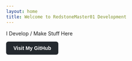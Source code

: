 ```yaml
---
layout: home
title: Welcome to RedstoneMaster01 Development
---
```


I Develop / Make Stuff Here







<div style="text-align: left;">
  <a href="https://github.com/RedstoneMaster011" target="_blank" style="
    display: inline-block;
    padding: 10px 20px;
    background-color: #24292e;
    color: white;
    text-decoration: none;
    border-radius: 6px;
    font-weight: bold;
    font-family: sans-serif;
  ">
    Visit My GitHub
  </a>
</div>
